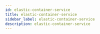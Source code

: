 ```yaml
---
id: elastic-container-service
title: elastic-container-service
sidebar_label: elastic-container-service
description: elastic-container-service
---
```

